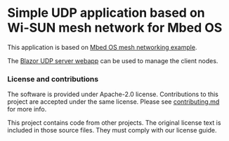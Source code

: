 # Simple UDP application based on Wi-SUN mesh network for Mbed OS

This application is based on [Mbed OS mesh networking example](https://github.com/ARMmbed/mbed-os-example-mesh-minimal).

The [Blazor UDP server webapp](https://github.com/YannCharbon/blazor-udp-server-webapp) can be used to manage the client nodes.

### License and contributions

The software is provided under Apache-2.0 license. Contributions to this project are accepted under the same license. Please see [contributing.md](CONTRIBUTING.md) for more info.

This project contains code from other projects. The original license text is included in those source files. They must comply with our license guide.

